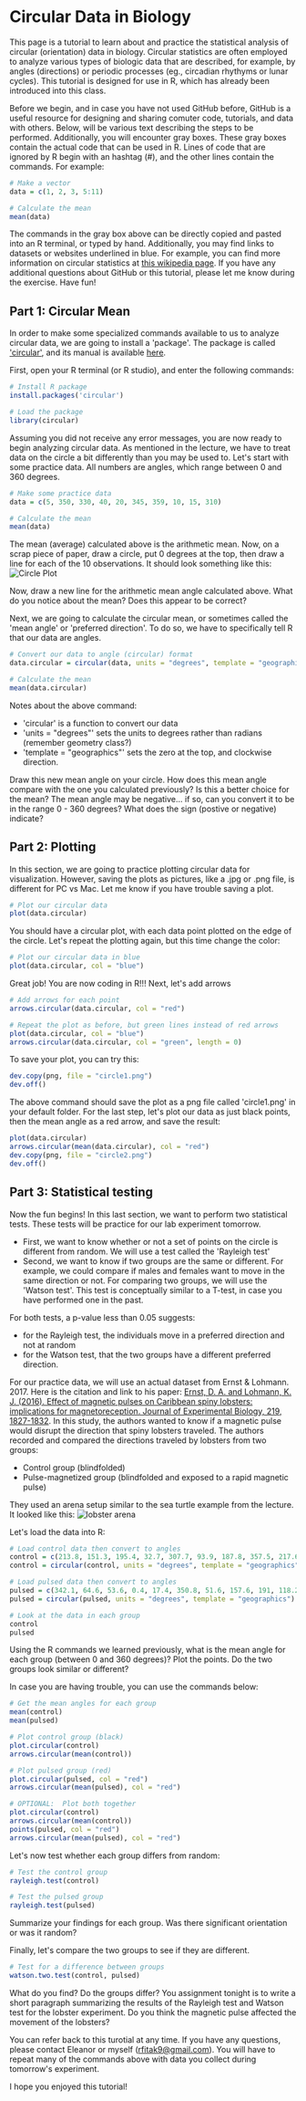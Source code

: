 # Circular Data in Biology
This page is a tutorial to learn about and practice the statistical analysis of circular (orientation) data in biology.  Circular statistics are often employed to analyze various types of biologic data that are described, for example, by angles (directions) or periodic processes (eg., circadian rhythyms or lunar cycles).  This tutorial is designed for use in R, which has already been introduced into this class.

Before we begin, and in case you have not used GitHub before, GitHub is a useful resource for designing and sharing comuter code, tutorials, and data with others.  Below, will be various text describing the steps to be performed.  Additionally, you will encounter gray boxes.  These gray boxes contain the actual code that can be used in R.  Lines of code that are ignored by R begin with an hashtag (#), and the other lines contain the commands.  For example:
```R
# Make a vector
data = c(1, 2, 3, 5:11)

# Calculate the mean
mean(data)
```
The commands in the gray box above can be directly copied and pasted into an R terminal, or typed by hand.  Additionally, you may find links to datasets or websites underlined in blue.  For example, you can find more information on circular statistics at [this wikipedia page](https://en.wikipedia.org/wiki/Directional_statistics). If you have any additional questions about GitHub or this tutorial, please let me know during the exercise.  Have fun!

## Part 1:  Circular Mean
In order to make some specialized commands available to us to analyze circular data, we are going to install a 'package'.  The package is called ['circular'](https://cran.r-project.org/web/packages/circular/index.html), and its manual is available [here](https://cran.r-project.org/web/packages/circular/circular.pdf).

First, open your R terminal (or R studio), and enter the following commands:
```R
# Install R package
install.packages('circular')

# Load the package
library(circular)
```
Assuming you did not receive any error messages, you are now ready to begin analyzing circular data.
As mentioned in the lecture, we have to treat data on the circle a bit differently than you may be used to.
Let's start with some practice data. All numbers are angles, which range between 0 and 360 degrees.
```R
# Make some practice data
data = c(5, 350, 330, 40, 20, 345, 359, 10, 15, 310)

# Calculate the mean
mean(data)
```
The mean (average) calculated above is the arithmetic mean.  Now, on a scrap piece of paper, draw a circle, put 0 degrees at the top, then draw a line for each of the 10 observations.  It should look something like this:
![Circle Plot](./circle.jpg)

Now, draw a new line for the arithmetic mean angle calculated above.  What do you notice about the mean?  Does this appear to be correct?

Next, we are going to calculate the circular mean, or sometimes called the 'mean angle' or 'preferred direction'.  To do so, we have to specifically tell R that our data are angles.
```R
# Convert our data to angle (circular) format
data.circular = circular(data, units = "degrees", template = "geographics")

# Calculate the mean
mean(data.circular)
```
Notes about the above command:
- 'circular' is a function to convert our data
- 'units = "degrees"' sets the units to degrees rather than radians (remember geometry class?)
- 'template = "geographics"' sets the zero at the top, and clockwise direction.

Draw this new mean angle on your circle. How does this mean angle compare with the one you calculated previously? Is this a better choice for the mean?  The mean angle may be negative... if so, can you convert it to be in the range 0 - 360 degrees?  What does the sign (postive or negative) indicate?

## Part 2:  Plotting
In this section, we are going to practice plotting circular data for visualization.  However, saving the plots as pictures, like a .jpg or .png file, is different for PC vs Mac.  Let me know if you have trouble saving a plot.
```R
# Plot our circular data
plot(data.circular)
```
You should have a circular plot, with each data point plotted on the edge of the circle.  Let's repeat the plotting again, but this time change the color:
```R
# Plot our circular data in blue
plot(data.circular, col = "blue")
```
Great job!  You are now coding in R!!!
Next, let's add arrows
```R
# Add arrows for each point
arrows.circular(data.circular, col = "red")

# Repeat the plot as before, but green lines instead of red arrows
plot(data.circular, col = "blue")
arrows.circular(data.circular, col = "green", length = 0)
```
To save your plot, you can try this:
```R
dev.copy(png, file = "circle1.png")
dev.off()
```
The above command should save the plot as a png file called 'circle1.png' in your default folder.
For the last step, let's plot our data as just black points, then the mean angle as a red arrow, and save the result:
```R
plot(data.circular)
arrows.circular(mean(data.circular), col = "red")
dev.copy(png, file = "circle2.png")
dev.off()
```
## Part 3:  Statistical testing
Now the fun begins!  In this last section, we want to perform two statistical tests.  These tests will be practice for our lab experiment tomorrow.
- First, we want to know whether or not a set of points on the circle is different from random.  We will use a test called the 'Rayleigh test'
- Second, we want to know if two groups are the same or different.  For example, we could compare if males and females want to move in the same direction or not.  For comparing two groups, we will use the 'Watson test'.  This test is conceptually similar to a T-test, in case you have performed one in the past.

For both tests, a p-value less than 0.05 suggests:
- for the Rayleigh test, the individuals move in a preferred direction and not at random
- for the Watson test, that the two groups have a different preferred direction.

For our practice data, we will use an actual dataset from Ernst & Lohmann. 2017.  Here is the citation and link to his paper:
[Ernst, D. A. and Lohmann, K. J. (2016). Effect of magnetic pulses on Caribbean spiny lobsters: implications for magnetoreception. Journal of Experimental Biology, 219, 1827-1832](http://jeb.biologists.org/content/219/12/1827).  In this study, the authors wanted to know if a magnetic pulse would disrupt the direction that spiny lobsters traveled. The authors recorded and compared the directions traveled by lobsters from two groups:
- Control group (blindfolded)
- Pulse-magnetized group (blindfolded and exposed to a rapid magnetic pulse)

They used an arena setup similar to the sea turtle example from the lecture.  It looked like this: ![lobster arena](./lobster-arena.gif)

Let's load the data into R:
```R
# Load control data then convert to angles
control = c(213.8, 151.3, 195.4, 32.7, 307.7, 93.9, 187.8, 357.5, 217.6, 307, 196.6, 233.6, 97)
control = circular(control, units = "degrees", template = "geographics")

# Load pulsed data then convert to angles
pulsed = c(342.1, 64.6, 53.6, 0.4, 17.4, 350.8, 51.6, 157.6, 191, 118.2, 317.9, 70.1, 55.8, 73.4)
pulsed = circular(pulsed, units = "degrees", template = "geographics")

# Look at the data in each group
control
pulsed
```
Using the R commands we learned previously, what is the mean angle for each group (between 0 and 360 degrees)?  Plot the points.  Do the two groups look similar or different?

In case you are having trouble, you can use the commands below:
```R
# Get the mean angles for each group
mean(control)
mean(pulsed)

# Plot control group (black)
plot.circular(control)
arrows.circular(mean(control))

# Plot pulsed group (red)
plot.circular(pulsed, col = "red")
arrows.circular(mean(pulsed), col = "red")

# OPTIONAL:  Plot both together
plot.circular(control)
arrows.circular(mean(control))
points(pulsed, col = "red")
arrows.circular(mean(pulsed), col = "red")
```
Let's now test whether each group differs from random:
```R
# Test the control group
rayleigh.test(control)

# Test the pulsed group
rayleigh.test(pulsed)
```
Summarize your findings for each group.  Was there significant orientation or was it random?

Finally, let's compare the two groups to see if they are different.
```R
# Test for a difference between groups
watson.two.test(control, pulsed)
```
What do you find?  Do the groups differ?  You assignment tonight is to write a short paragraph summarizing the results of the Rayleigh test and Watson test for the lobster experiment.  Do you think the magnetic pulse affected the movement of the lobsters?

You can refer back to this turotial at any time.  If you have any questions, please contact Eleanor or myself (rfitak9@gmail.com).  You will have to repeat many of the commands above with data you collect during tomorrow's experiment.

I hope you enjoyed this tutorial!
